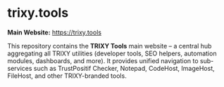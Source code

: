 # trixy.tools


**Main Website:** https://trixy.tools

This repository contains the **TRIXY Tools** main website – a central hub aggregating all TRIXY utilities (developer tools, SEO helpers, automation modules, dashboards, and more). It provides unified navigation to sub-services such as TrustPositif Checker, Notepad, CodeHost, ImageHost, FileHost, and other TRIXY-branded tools.


